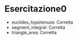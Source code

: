 # Esercitazione0

* euclides_hypotenuse: Corretta
* segment_integral: Corretta
* triangle_area: Corretta